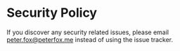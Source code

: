 # Security Policy

If you discover any security related issues, please email peter.fox@peterfox.me instead of using the issue tracker.
